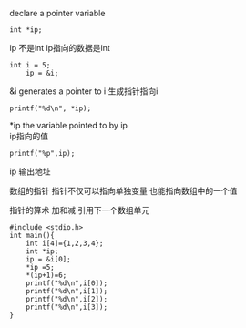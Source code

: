  declare a pointer variable
```
int *ip;
```
ip 不是int ip指向的数据是int


```
int i = 5;
	ip = &i;
```
&i generates a pointer to i
生成指针指向i

```
printf("%d\n", *ip);
```
*ip   the variable pointed to by ip  
ip指向的值

```
printf("%p",ip);
```
ip  输出地址

数组的指针
指针不仅可以指向单独变量 也能指向数组中的一个值

指针的算术
加和减 引用下一个数组单元
```
#include <stdio.h>
int main(){
    int i[4]={1,2,3,4};
    int *ip;
    ip = &i[0];
    *ip =5;
    *(ip+1)=6;
    printf("%d\n",i[0]);
    printf("%d\n",i[1]);
    printf("%d\n",i[2]);
    printf("%d\n",i[3]);
}
```